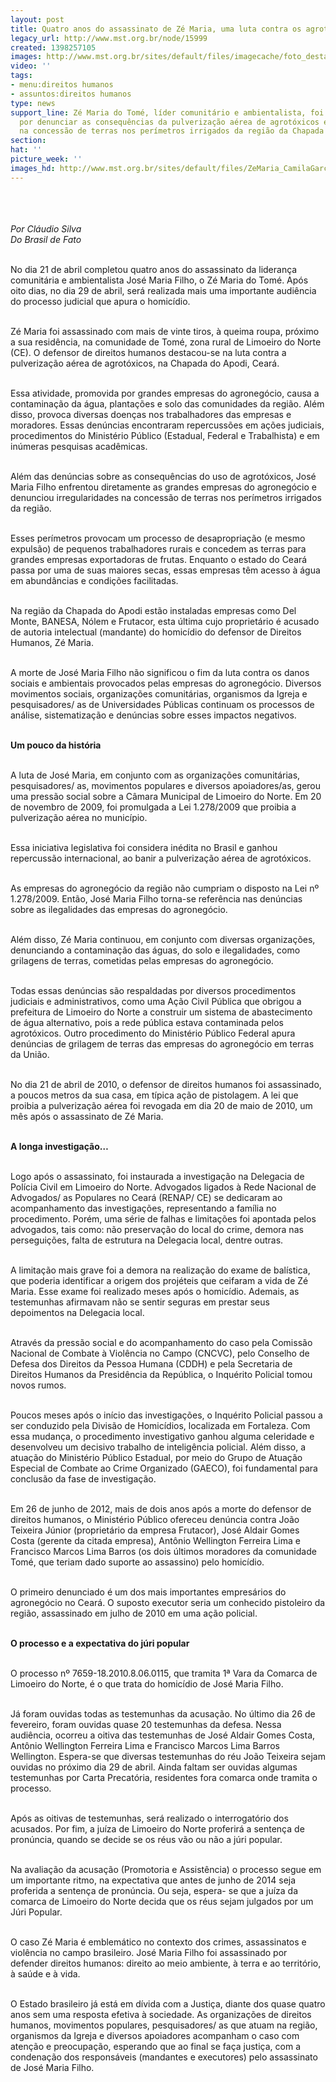 ```yaml
---
layout: post
title: Quatro anos do assassinato de Zé Maria, uma luta contra os agrotóxicos e justiça
legacy_url: http://www.mst.org.br/node/15999
created: 1398257105
images: http://www.mst.org.br/sites/default/files/imagecache/foto_destaque/ZeMaria_CamilaGarcia.JPG
video: ''
tags:
- menu:direitos humanos
- assuntos:direitos humanos
type: news
support_line: Zé Maria do Tomé, líder comunitário e ambientalista, foi assassinado
  por denunciar as consequências da pulverização aérea de agrotóxicos e irregularidades
  na concessão de terras nos perímetros irrigados da região da Chapada do Apodi, Ceará.
section: 
hat: ''
picture_week: ''
images_hd: http://www.mst.org.br/sites/default/files/ZeMaria_CamilaGarcia.JPG
---
```

<p><em><img style="margin: 10px;" src="http://www.mst.org.br/sites/default/files/ZeMaria_CamilaGarcia.JPG" alt=""><br><br></em></p><p><em>Por Cláudio Silva<br>Do Brasil de Fato</em></p><p><br>No dia 21 de abril completou quatro anos do assassinato da liderança comunitária e ambientalista José Maria Filho, o Zé Maria do Tomé. Após oito dias, no dia 29 de abril, será realizada mais uma importante audiência do processo judicial que apura o homicídio.</p><p><br>Zé Maria foi assassinado com mais de vinte tiros, à queima roupa, próximo a sua residência, na comunidade de Tomé, zona rural de Limoeiro do Norte (CE). O defensor de direitos humanos destacou-se na luta contra a pulverização aérea de agrotóxicos, na Chapada do Apodi, Ceará.</p><p><br>Essa atividade, promovida por grandes empresas do agronegócio, causa a contaminação da água, plantações e solo das comunidades da região. Além disso, provoca diversas doenças nos trabalhadores das empresas e moradores. Essas denúncias encontraram repercussões em ações judiciais, procedimentos do Ministério Público (Estadual, Federal e Trabalhista) e em inúmeras pesquisas acadêmicas.</p><p><br>Além das denúncias sobre as consequências do uso de agrotóxicos, José Maria Filho enfrentou diretamente as grandes empresas do agronegócio e denunciou irregularidades na concessão de terras nos perímetros irrigados da região.</p><p><br>Esses perímetros provocam um processo de desapropriação (e mesmo expulsão) de pequenos trabalhadores rurais e concedem as terras para grandes empresas exportadoras de frutas. Enquanto o estado do Ceará passa por uma de suas maiores secas, essas empresas têm acesso à água em abundâncias e condições facilitadas.</p><p><br>Na região da Chapada do Apodi estão instaladas empresas como Del Monte, BANESA, Nólem e Frutacor, esta última cujo proprietário é acusado de autoria intelectual (mandante) do homicídio do defensor de Direitos Humanos, Zé Maria.</p><p><br>A morte de José Maria Filho não significou o fim da luta contra os danos sociais e ambientais provocados pelas empresas do agronegócio. Diversos movimentos sociais, organizações comunitárias, organismos da Igreja e pesquisadores/ as de Universidades Públicas continuam os processos de análise, sistematização e denúncias sobre esses impactos negativos.</p><p><br><strong>Um pouco da história</strong></p><p><br>A luta de José Maria, em conjunto com as organizações comunitárias, pesquisadores/ as, movimentos populares e diversos apoiadores/as, gerou uma pressão social sobre a Câmara Municipal de Limoeiro do Norte. Em 20 de novembro de 2009, foi promulgada a Lei 1.278/2009 que proibia a pulverização aérea no município.</p><p><br>Essa iniciativa legislativa foi considera inédita no Brasil e ganhou repercussão internacional, ao banir a pulverização aérea de agrotóxicos.</p><p><br>As empresas do agronegócio da região não cumpriam o disposto na Lei nº 1.278/2009. Então, José Maria Filho torna-se referência nas denúncias sobre as ilegalidades das empresas do agronegócio.</p><p><br>Além disso, Zé Maria continuou, em conjunto com diversas organizações, denunciando a contaminação das águas, do solo e ilegalidades, como grilagens de terras, cometidas pelas empresas do agronegócio.</p><p><br>Todas essas denúncias são respaldadas por diversos procedimentos judiciais e administrativos, como uma Ação Civil Pública que obrigou a prefeitura de Limoeiro do Norte a construir um sistema de abastecimento de água alternativo, pois a rede pública estava contaminada pelos agrotóxicos. Outro procedimento do Ministério Público Federal apura denúncias de grilagem de terras das empresas do agronegócio em terras da União.</p><p><br>No dia 21 de abril de 2010, o defensor de direitos humanos foi assassinado, a poucos metros da sua casa, em típica ação de pistolagem. A lei que proibia a pulverização aérea foi revogada em dia 20 de maio de 2010, um mês após o assassinato de Zé Maria.</p><p><br><strong>A longa investigação…</strong></p><p><br>Logo após o assassinato, foi instaurada a investigação na Delegacia de Polícia Civil em Limoeiro do Norte. Advogados ligados à Rede Nacional de Advogados/ as Populares no Ceará (RENAP/ CE) se dedicaram ao acompanhamento das investigações, representando a família no procedimento. Porém, uma série de falhas e limitações foi apontada pelos advogados, tais como: não preservação do local do crime, demora nas perseguições, falta de estrutura na Delegacia local, dentre outras.</p><p><br>A limitação mais grave foi a demora na realização do exame de balística, que poderia identificar a origem dos projéteis que ceifaram a vida de Zé Maria. Esse exame foi realizado meses após o homicídio. Ademais, as testemunhas afirmavam não se sentir seguras em prestar seus depoimentos na Delegacia local.</p><p><br>Através da pressão social e do acompanhamento do caso pela Comissão Nacional de Combate à Violência no Campo (CNCVC), pelo Conselho de Defesa dos Direitos da Pessoa Humana (CDDH) e pela Secretaria de Direitos Humanos da Presidência da República, o Inquérito Policial tomou novos rumos.</p><p><br>Poucos meses após o início das investigações, o Inquérito Policial passou a ser conduzido pela Divisão de Homicídios, localizada em Fortaleza. Com essa mudança, o procedimento investigativo ganhou alguma celeridade e desenvolveu um decisivo trabalho de inteligência policial. Além disso, a atuação do Ministério Público Estadual, por meio do Grupo de Atuação Especial de Combate ao Crime Organizado (GAECO), foi fundamental para conclusão da fase de investigação.</p><p><br>Em 26 de junho de 2012, mais de dois anos após a morte do defensor de direitos humanos, o Ministério Público ofereceu denúncia contra João Teixeira Júnior (proprietário da empresa Frutacor), José Aldair Gomes Costa (gerente da citada empresa), Antônio Wellington Ferreira Lima e Francisco Marcos Lima Barros (os dois últimos moradores da comunidade Tomé, que teriam dado suporte ao assassino) pelo homicídio.</p><p><br>O primeiro denunciado é um dos mais importantes empresários do agronegócio no Ceará. O suposto executor seria um conhecido pistoleiro da região, assassinado em julho de 2010 em uma ação policial.</p><p><strong><br>O processo e a expectativa do júri popular</strong></p><p><br>O processo nº 7659-18.2010.8.06.0115, que tramita 1ª Vara da Comarca de Limoeiro do Norte, é o que trata do homicídio de José Maria Filho.</p><p><br>Já foram ouvidas todas as testemunhas da acusação. No último dia 26 de fevereiro, foram ouvidas quase 20 testemunhas da defesa. Nessa audiência, ocorreu a oitiva das testemunhas de José Aldair Gomes Costa, Antônio Wellington Ferreira Lima e Francisco Marcos Lima Barros Wellington. Espera-se que diversas testemunhas do réu João Teixeira sejam ouvidas no próximo dia 29 de abril. Ainda faltam ser ouvidas algumas testemunhas por Carta Precatória, residentes fora comarca onde tramita o processo.</p><p><br>Após as oitivas de testemunhas, será realizado o interrogatório dos acusados. Por fim, a juíza de Limoeiro do Norte proferirá a sentença de pronúncia, quando se decide se os réus vão ou não a júri popular.</p><p><br>Na avaliação da acusação (Promotoria e Assistência) o processo segue em um importante ritmo, na expectativa que antes de junho de 2014 seja proferida a sentença de pronúncia. Ou seja, espera- se que a juíza da comarca de Limoeiro do Norte decida que os réus sejam julgados por um Júri Popular.</p><p><br>O caso Zé Maria é emblemático no contexto dos crimes, assassinatos e violência no campo brasileiro. José Maria Filho foi assassinado por defender direitos humanos: direito ao meio ambiente, à terra e ao território, à saúde e à vida.</p><p><br>O Estado brasileiro já está em dívida com a Justiça, diante dos quase quatro anos sem uma resposta efetiva à sociedade. As organizações de direitos humanos, movimentos populares, pesquisadores/ as que atuam na região, organismos da Igreja e diversos apoiadores acompanham o caso com atenção e preocupação, esperando que ao final se faça justiça, com a condenação dos responsáveis (mandantes e executores) pelo assassinato de José Maria Filho.</p>
